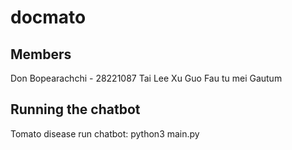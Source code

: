 # docmato

## Members
Don Bopearachchi - 28221087
Tai Lee
Xu Guo
Fau tu mei
Gautum
## Running the chatbot
Tomato disease
run chatbot: python3 main.py 